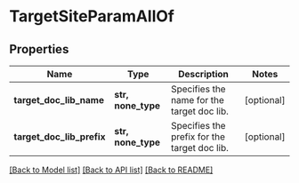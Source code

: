 # TargetSiteParamAllOf


## Properties
Name | Type | Description | Notes
------------ | ------------- | ------------- | -------------
**target_doc_lib_name** | **str, none_type** | Specifies the name for the target doc lib. | [optional] 
**target_doc_lib_prefix** | **str, none_type** | Specifies the prefix for the target doc lib. | [optional] 

[[Back to Model list]](../README.md#documentation-for-models) [[Back to API list]](../README.md#documentation-for-api-endpoints) [[Back to README]](../README.md)


